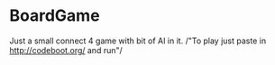 # BoardGame
Just a small connect 4 game with bit of AI in it.  /"To play just paste in http://codeboot.org/ and run"/
